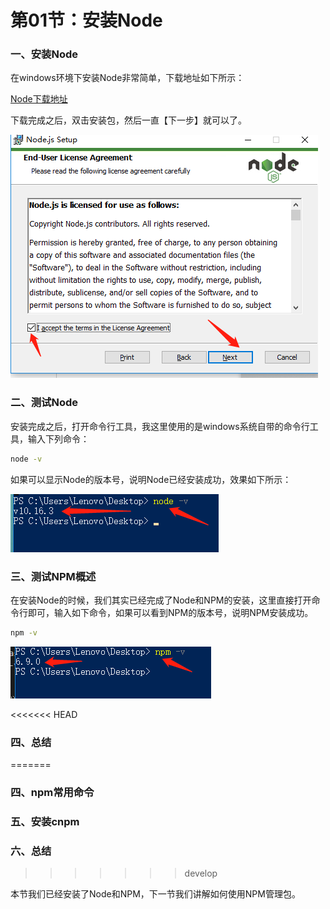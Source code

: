 # 第01节：安装Node

### 一、安装Node

在windows环境下安装Node非常简单，下载地址如下所示：

[Node下载地址](http://nodejs.cn/download/)

下载完成之后，双击安装包，然后一直【下一步】就可以了。

![Node安装示意图](../images/0601_node.png)

### 二、测试Node

安装完成之后，打开命令行工具，我这里使用的是windows系统自带的命令行工具，输入下列命令：

``` bash
node -v
```

如果可以显示Node的版本号，说明Node已经安装成功，效果如下所示：

![Node安装示意图](../images/0601_nodetest.png)

### 三、测试NPM概述

在安装Node的时候，我们其实已经完成了Node和NPM的安装，这里直接打开命令行即可，输入如下命令，如果可以看到NPM的版本号，说明NPM安装成功。

``` bash
npm -v
```

![NPM安装示意图](../images/0601_npmtest.png)

<<<<<<< HEAD
### 四、总结
=======
### 四、npm常用命令


### 五、安装cnpm


### 六、总结
>>>>>>> develop

本节我们已经安装了Node和NPM，下一节我们讲解如何使用NPM管理包。